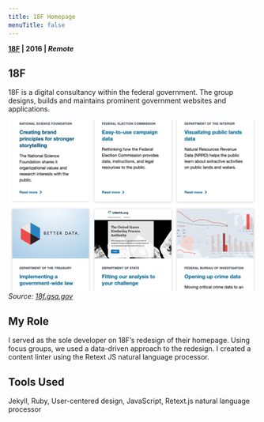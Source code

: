 ```yaml
---
title: 18F Homepage
menuTitle: false
---
```

**[18F](https://18f.gsa.gov/) | 2016 | _Remote_**

## 18F
18F is a digital consultancy within the federal government. The group designs, builds and maintains prominent government websites and applications.


![Screenshot from 18F homepage showcasing 18F projects](./../../18f-projects.png)
_Source: [18f.gsa.gov](https://18f.gsa.gov)_

## My Role

I served as the sole developer on 18F’s redesign of their homepage. Using focus groups, we used a data-driven approach to the redesign. I created a content linter using the Retext JS natural language processor.

## Tools Used
Jekyll, Ruby, User-centered design, JavaScript, Retext.js natural language processor
